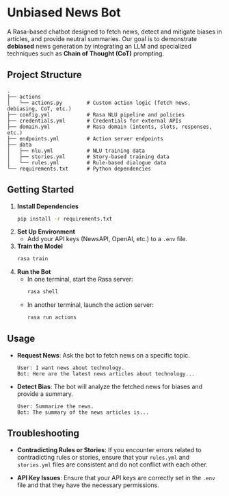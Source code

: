 # Unbiased News Bot

A Rasa-based chatbot designed to fetch news, detect and mitigate biases in articles, and provide neutral summaries. Our goal is to demonstrate **debiased** news generation by integrating an LLM and specialized techniques such as **Chain of Thought (CoT)** prompting.

## Project Structure

```
.
├── actions
│   └── actions.py        # Custom action logic (fetch news, debiasing, CoT, etc.)
├── config.yml            # Rasa NLU pipeline and policies
├── credentials.yml       # Credentials for external APIs
├── domain.yml            # Rasa domain (intents, slots, responses, etc.)
├── endpoints.yml         # Action server endpoints
├── data
│   ├── nlu.yml           # NLU training data
│   ├── stories.yml       # Story-based training data
│   └── rules.yml         # Rule-based dialogue data
└── requirements.txt      # Python dependencies
```


## Getting Started

1. **Install Dependencies**  
   ```bash
   pip install -r requirements.txt
   ```
2. **Set Up Environment**  
   - Add your API keys (NewsAPI, OpenAI, etc.) to a `.env` file.
3. **Train the Model**  
   ```bash
   rasa train
   ```
4. **Run the Bot**  
   - In one terminal, start the Rasa server:
     ```bash
     rasa shell
     ```
   - In another terminal, launch the action server:
     ```bash
     rasa run actions
     ```

## Usage

- **Request News**: Ask the bot to fetch news on a specific topic.
  ```plaintext
  User: I want news about technology.
  Bot: Here are the latest news articles about technology...
  ```

- **Detect Bias**: The bot will analyze the fetched news for biases and provide a summary.
  ```plaintext
  User: Summarize the news.
  Bot: The summary of the news articles is...
  ```

## Troubleshooting

- **Contradicting Rules or Stories**: If you encounter errors related to contradicting rules or stories, ensure that your `rules.yml` and `stories.yml` files are consistent and do not conflict with each other.

- **API Key Issues**: Ensure that your API keys are correctly set in the `.env` file and that they have the necessary permissions.


